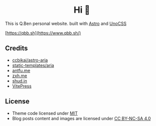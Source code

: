 <h1 align="center">Hi 🤗</h1>

This is Q.Ben personal website. built with [Astro](https://astro.build/) and [UnoCSS](https://unocss.dev/)

[https://qbb.sh](https://www.qbb.sh/)

## Credits

- [ccbikai/astro-aria](https://github.com/ccbikai/astro-aria)
- [static-templates/aria](https://github.com/static-templates/aria)
- [antfu.me](https://antfu.me/)
- [zxh.me](https://zxh.me/)
- [shud.in](https://shud.in/)
- [VitePress](https://vitepress.dev/)

## License

- Theme code licensed under [MIT](https://github.com/Zhengqbbb/qbb.sh/blob/main/LICENSE)
- Blog posts content and images are licensed under [CC BY-NC-SA 4.0](https://creativecommons.org/licenses/by-nc/4.0/)
